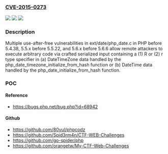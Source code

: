 ### [CVE-2015-0273](https://cve.mitre.org/cgi-bin/cvename.cgi?name=CVE-2015-0273)
![](https://img.shields.io/static/v1?label=Product&message=n%2Fa&color=blue)
![](https://img.shields.io/static/v1?label=Version&message=n%2Fa&color=blue)
![](https://img.shields.io/static/v1?label=Vulnerability&message=n%2Fa&color=brighgreen)

### Description

Multiple use-after-free vulnerabilities in ext/date/php_date.c in PHP before 5.4.38, 5.5.x before 5.5.22, and 5.6.x before 5.6.6 allow remote attackers to execute arbitrary code via crafted serialized input containing a (1) R or (2) r type specifier in (a) DateTimeZone data handled by the php_date_timezone_initialize_from_hash function or (b) DateTime data handled by the php_date_initialize_from_hash function.

### POC

#### Reference
- https://bugs.php.net/bug.php?id=68942

#### Github
- https://github.com/80vul/phpcodz
- https://github.com/Spid3rm4n/CTF-WEB-Challenges
- https://github.com/go-spider/php
- https://github.com/orangetw/My-CTF-Web-Challenges

